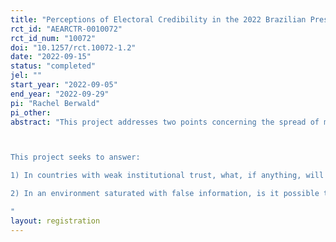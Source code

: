 ```yaml
---
title: "Perceptions of Electoral Credibility in the 2022 Brazilian Presidential Election"
rct_id: "AEARCTR-0010072"
rct_id_num: "10072"
doi: "10.1257/rct.10072-1.2"
date: "2022-09-15"
status: "completed"
jel: ""
start_year: "2022-09-05"
end_year: "2022-09-29"
pi: "Rachel Berwald"
pi_other:
abstract: "This project addresses two points concerning the spread of misinformation related to the upcoming 2022 Brazilian presidential election: 1) if traditional ways of ensuring electoral credibility are insufficient to persuade skeptics and 2) the extent to which misinformation can be corrected. In a survey experiment, participants are randomly exposed to positive and neutral information about the election or just neutral information. The intervention takes the form of critical thinking about the election and social pressure.

This project seeks to answer: 
1) In countries with weak institutional trust, what, if anything, will convince partisan voters that an election was fair? 
2) In an environment saturated with false information, is it possible to correct or partially correct these beliefs?
"
layout: registration
---
```


